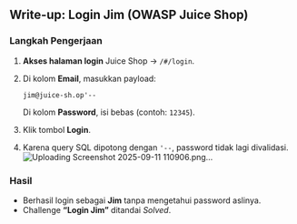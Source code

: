 ## Write-up: Login Jim (OWASP Juice Shop)

### Langkah Pengerjaan

1. **Akses halaman login** Juice Shop → `/#/login`.
2. Di kolom **Email**, masukkan payload:

   ```
   jim@juice-sh.op'--
   ```

   Di kolom **Password**, isi bebas (contoh: `12345`).
3. Klik tombol **Login**.
4. Karena query SQL dipotong dengan `'--`, password tidak lagi divalidasi.
![Uploading Screenshot 2025-09-11 110906.png…]()


### Hasil

* Berhasil login sebagai **Jim** tanpa mengetahui password aslinya.
* Challenge **“Login Jim”** ditandai *Solved*. 
